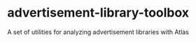 # advertisement-library-toolbox
A set of utilities for analyzing advertisement libraries with Atlas
